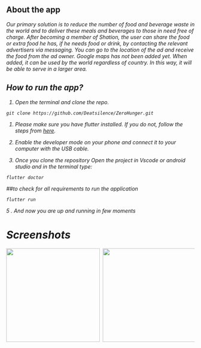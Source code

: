 ## About the app

<i>
Our primary solution is to reduce the number of food and beverage waste in the world and to deliver these meals and beverages to those in need free of charge.
After becoming a member of Shation, the user can share the food or extra food he has, if he needs food or drink, by contacting the relevant advertisers via messaging. You can go to the location of the ad and receive the food from the ad owner. Google maps has not been added yet. When added, it can be used by the world regardless of country. In this way, it will be able to serve in a larger area.


## How to run the app?

1. Open the terminal and clone the repo.

```
git clone https://github.com/Deatsilence/ZeroHunger.git
```


1. Please make sure you have flutter installed. If you do not, follow the steps from <a href="https://flutter.dev/docs/get-started/install" target="_blank">here</a>.


3. Enable the developer mode on your phone and connect it to your computer with the USB cable.

4. Once you clone the repository Open the project in Vscode or android studio and in the terminal type:

```
flutter doctor
```
##to check for all requirements to run the application
  
```
flutter run
```
5 . And now you are up and running in few moments

# Screenshots 
<pre>
<img src="https://user-images.githubusercontent.com/78795973/229185489-9efab606-5dc1-4728-b34f-f4cdc8e7c2ce.png" width="250"> <img src="https://user-images.githubusercontent.com/78795973/229185492-cd5ec8b5-f93c-4cbd-9b27-3a2e8ceb450b.png" width="250"> <img src="https://user-images.githubusercontent.com/78795973/229185458-5ab98a22-d79f-4387-b3c0-bf0e44bc35ec.png" width="250"> <img src="https://user-images.githubusercontent.com/78795973/229185466-f0b69e8d-5a35-4f68-9a96-8a325d37222c.png" width="250"> <img src="https://user-images.githubusercontent.com/78795973/229185468-f26c0cf0-80f2-4967-ad26-5a8d2a624144.png" width="250"> <img src="https://user-images.githubusercontent.com/78795973/229185471-43214c93-d09d-49ac-879d-b1eaec53d35f.png" width="250"> <img src="https://user-images.githubusercontent.com/78795973/229185472-f2364463-544e-4ee8-a20d-d99e3bbe67bf.png" width="250"> <img src="https://user-images.githubusercontent.com/78795973/229185477-d952579a-5143-41e5-9899-a2f309ba6d4c.png" width="250"> <img src="https://user-images.githubusercontent.com/78795973/229185479-15601342-d6a8-4c7b-8635-f0f9967d4f9f.png" width="250"> <img src="https://user-images.githubusercontent.com/78795973/229185483-acbb9aad-f7e5-4685-9698-58c353685991.png" width="250"> <img src="https://user-images.githubusercontent.com/78795973/229185485-50367bee-842f-4622-8c66-3f9c89380b12.png" width="250"> <img src="https://user-images.githubusercontent.com/73192627/160944280-53ae563b-c99b-44e0-8bcb-79aa85cf5d08.jpg" width="250"> <img src="https://user-images.githubusercontent.com/73192627/160944161-0c6297eb-2ec6-478e-be37-06574502a5cf.jpg" width="250"> <img src="https://user-images.githubusercontent.com/73192627/160944205-7acc3d96-2efe-47f1-a9e5-87b1e0ad0f65.jpg" width="250"> <img src="https://user-images.githubusercontent.com/73192627/160944214-23bed9a8-bbf4-45a2-b1a2-e5875a1d0eae.jpg" width="250"> <img src="https://user-images.githubusercontent.com/73192627/160944363-f24e4f52-2fc4-4cf9-b7cd-b56264f6ecc3.jpg" width="250"> 
